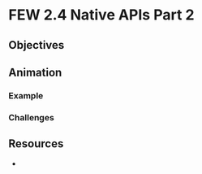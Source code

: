 # FEW 2.4 Native APIs Part 2



## Objectives 



## Animation



### Example



### Challenges 

 

## Resources 

- 





